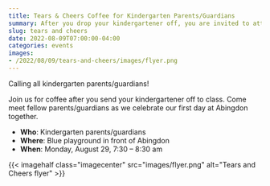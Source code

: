 ```yaml
--- 
title: Tears & Cheers Coffee for Kindergarten Parents/Guardians
summary: After you drop your kindergartener off, you are invited to attend the Tears & Cheers Coffee to meet fellow parents/guardians.
slug: tears and cheers
date: 2022-08-09T07:00:00-04:00
categories: events
images: 
- /2022/08/09/tears-and-cheers/images/flyer.png
---
```


Calling all kindergarten parents/guardians!

Join us for coffee after you send your kindergartener off to class. Come meet fellow parents/guardians as we celebrate our first day at Abingdon together.

- **Who**: Kindergarten parents/guardians
- **Where**: Blue playground in front of Abingdon
- **When**: Monday, August 29, 7:30 – 8:30 am

{{< imagehalf class="imagecenter" src="images/flyer.png" alt="Tears and Cheers flyer" >}}